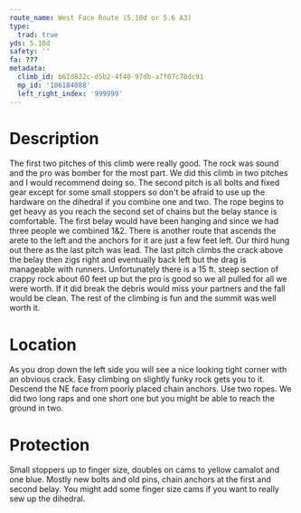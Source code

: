 ```yaml
---
route_name: West Face Route (5.10d or 5.6 A3)
type:
  trad: true
yds: 5.10d
safety: ''
fa: ???
metadata:
  climb_id: b61d832c-d5b2-4f40-97db-a7f07c78dc91
  mp_id: '106184088'
  left_right_index: '999999'
---
```

# Description
The first two pitches of this climb were really good.  The rock was sound and the pro was bomber for the most part.  We did this climb in two pitches and I would recommend doing so. The second pitch is all bolts and fixed gear except for some small stoppers so don't be afraid to use up the hardware on the dihedral if you combine one and two.  The rope begins to get heavy as you reach the second set of chains but the belay stance is comfortable.  The first belay would have been hanging and since we had three people we combined 1&2.  There is another route that ascends the arete to the left and the anchors for it are just a few feet left.  Our third hung out there as the last pitch was lead.  The last pitch climbs the crack above the belay then zigs right and eventually back left but the drag is manageable with runners.  Unfortunately there is a 15 ft. steep section of crappy rock about 60 feet up but the pro is good so we all pulled for all we were worth.  If it did break the debris would miss your partners and the fall would be clean.  The rest of the climbing is fun and the summit was well worth it.

# Location
As you drop down the left side you will see a nice looking tight corner with an obvious crack.  Easy climbing on slightly funky rock gets you to it.  Descend the NE face from poorly placed chain anchors.  Use two ropes.  We did two long raps and one short one but you might be able to reach the ground in two.

# Protection
Small stoppers up to finger size, doubles on cams to yellow camalot and one blue.  Mostly new bolts and old pins, chain anchors at the first and second belay.  You might add some finger size cams if you want to really sew up the dihedral.
